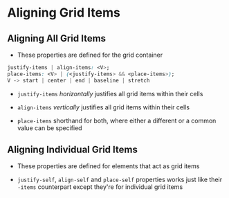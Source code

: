 # Aligning Grid Items

## Aligning All Grid Items

- These properties are defined for the grid container

```CSS
justify-items | align-items: <V>;
place-items: <V> | (<justify-items> && <place-items>);
V -> start | center | end | baseline | stretch
```

- `justify-items` *horizontally* justifies all grid items within their cells

- `align-items` *vertically* justifies all grid items within their cells

- `place-items` shorthand for both, where either a different or a common value
can be specified

## Aligning Individual Grid Items

- These properties are defined for elements that act as grid items

- `justify-self`, `align-self` and `place-self` properties works just like their
`-items` counterpart except they're for individual grid items
